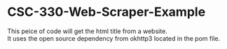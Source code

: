 # CSC-330-Web-Scraper-Example<br/>
This peice of code will get the html title from a website.<br/>
It uses the open source dependency from okhttp3 located in the pom file.<br/>
